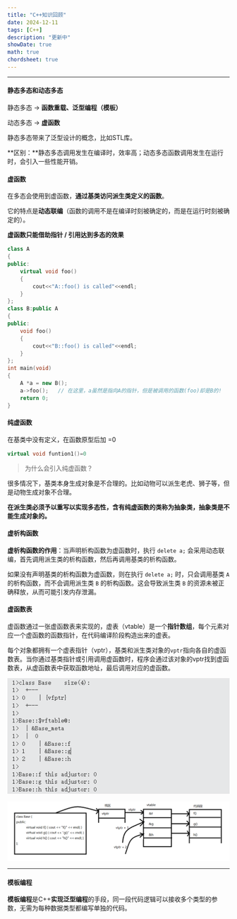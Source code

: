 ```yaml
---
title: "C++知识回顾"
date: 2024-12-11
tags: [C++]
description: "更新中"
showDate: true
math: true
chordsheet: true
---
```




---

#### 静态多态和动态多态

静态多态 -> **函数重载、泛型编程（模板）**

动态多态 -> **虚函数**

静态多态带来了泛型设计的概念，比如STL库。

**区别：**静态多态调用发生在编译时，效率高；动态多态函数调用发生在运行时，会引入一些性能开销。

#### 虚函数

在多态会使用到虚函数，**通过基类访问派生类定义的函数**。

它的特点是**动态联编**（函数的调用不是在编译时刻被确定的，而是在运行时刻被确定的）。

**虚函数只能借助指针 / 引用达到多态的效果**

```C++
class A
{
public:
    virtual void foo()
    {
        cout<<"A::foo() is called"<<endl;
    }
};
class B:public A
{
public:
    void foo()
    {
        cout<<"B::foo() is called"<<endl;
    }
};
int main(void)
{
    A *a = new B();
    a->foo();   // 在这里，a虽然是指向A的指针，但是被调用的函数(foo)却是B的!
    return 0;
}
```



#### 纯虚函数

在基类中没有定义，在函数原型后加 =0

```c++
virtual void funtion1()=0
```

> 为什么会引入纯虚函数？

很多情况下，基类本身生成对象是不合理的。比如动物可以派生老虎、狮子等，但是动物生成对象不合理。

**在派生类必须予以重写以实现多态性，含有纯虚函数的类称为抽象类，抽象类是不能生成对象的。**



#### 虚析构函数

**虚析构函数的作用**：当声明析构函数为虚函数时，执行 `delete a;` 会采用动态联编，首先调用派生类的析构函数，然后再调用基类的析构函数。

如果没有声明基类的析构函数为虚函数，则在执行 `delete a;` 时，只会调用基类 `A` 的析构函数，而不会调用派生类 `B` 的析构函数。这会导致派生类 `B` 的资源未被正确释放，从而可能引发内存泄漏。



#### 虚函数表

虚函数通过一张虚函数表来实现的，虚表（vtable）是一个**指针数组**，每个元素对应一个虚函数的函数指针，在代码编译阶段构造出来的虚表。

每个对象都拥有一个虚表指针（vptr），基类和派生类对象的`vptr`指向各自的虚函数表。当你通过基类指针或引用调用虚函数时，程序会通过该对象的vptr找到虚函数表，从虚函数表中获取函数地址，最后调用对应的虚函数。

![vfptr](/images/C++basic/vfptr.png)

![vfptr1](/images/C++basic/vfptr1.png)

---

#### 模板编程

**模板编程**是C++**实现泛型编程**的手段，同一段代码逻辑可以接收多个类型的参数，无需为每种数据类型都编写单独的代码。

 